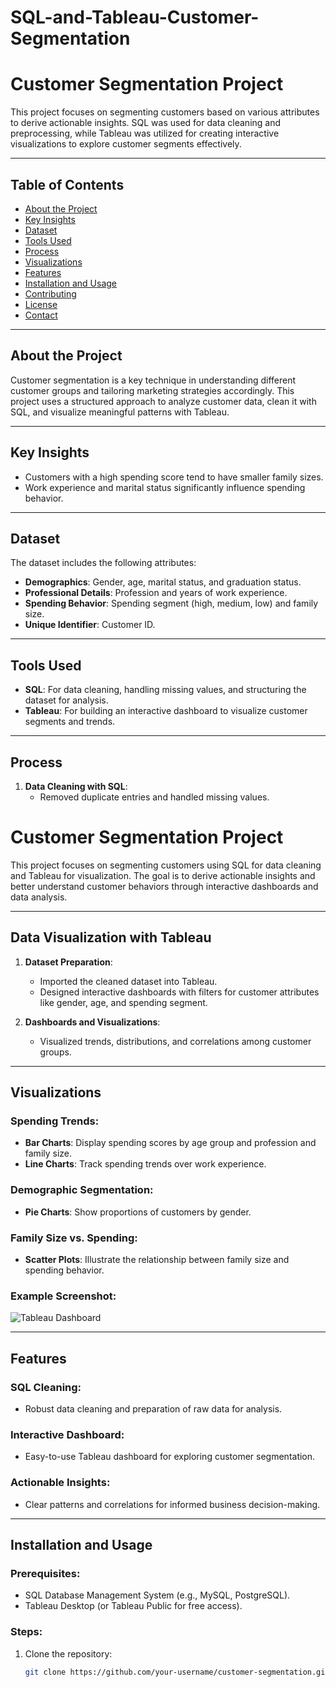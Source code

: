 # SQL-and-Tableau-Customer-Segmentation
# Customer Segmentation Project

This project focuses on segmenting customers based on various attributes to derive actionable insights. SQL was used for data cleaning and preprocessing, while Tableau was utilized for creating interactive visualizations to explore customer segments effectively.

---

## Table of Contents
- [About the Project](#about-the-project)
- [Key Insights](#key-insights)
- [Dataset](#dataset)
- [Tools Used](#tools-used)
- [Process](#process)
- [Visualizations](#visualizations)
- [Features](#features)
- [Installation and Usage](#installation-and-usage)
- [Contributing](#contributing)
- [License](#license)
- [Contact](#contact)

---

## About the Project

Customer segmentation is a key technique in understanding different customer groups and tailoring marketing strategies accordingly. This project uses a structured approach to analyze customer data, clean it with SQL, and visualize meaningful patterns with Tableau.

---

## Key Insights

- Customers with a high spending score tend to have smaller family sizes.
- Work experience and marital status significantly influence spending behavior.

---

## Dataset

The dataset includes the following attributes:
- **Demographics**: Gender, age, marital status, and graduation status.
- **Professional Details**: Profession and years of work experience.
- **Spending Behavior**: Spending segment (high, medium, low) and family size.
- **Unique Identifier**: Customer ID.

---

## Tools Used

- **SQL**: For data cleaning, handling missing values, and structuring the dataset for analysis.
- **Tableau**: For building an interactive dashboard to visualize customer segments and trends.

---

## Process

1. **Data Cleaning with SQL**:
   - Removed duplicate entries and handled missing values.
  
   



# Customer Segmentation Project

This project focuses on segmenting customers using SQL for data cleaning and Tableau for visualization. The goal is to derive actionable insights and better understand customer behaviors through interactive dashboards and data analysis.

---

## Data Visualization with Tableau

1. **Dataset Preparation**:
   - Imported the cleaned dataset into Tableau.
   - Designed interactive dashboards with filters for customer attributes like gender, age, and spending segment.

2. **Dashboards and Visualizations**:
   - Visualized trends, distributions, and correlations among customer groups.

---

## Visualizations

### Spending Trends:
- **Bar Charts**: Display spending scores by age group and profession and family size.
- **Line Charts**: Track spending trends over work experience.

### Demographic Segmentation:
- **Pie Charts**: Show proportions of customers by gender.

### Family Size vs. Spending:
- **Scatter Plots**: Illustrate the relationship between family size and spending behavior.

### Example Screenshot:
![Tableau Dashboard](path/to/dashboard-image.png)

---

## Features

### SQL Cleaning:
- Robust data cleaning and preparation of raw data for analysis.

### Interactive Dashboard:
- Easy-to-use Tableau dashboard for exploring customer segmentation.

### Actionable Insights:
- Clear patterns and correlations for informed business decision-making.

---

## Installation and Usage

### Prerequisites:
- SQL Database Management System (e.g., MySQL, PostgreSQL).
- Tableau Desktop (or Tableau Public for free access).

### Steps:
1. Clone the repository:
   ```bash
   git clone https://github.com/your-username/customer-segmentation.git
